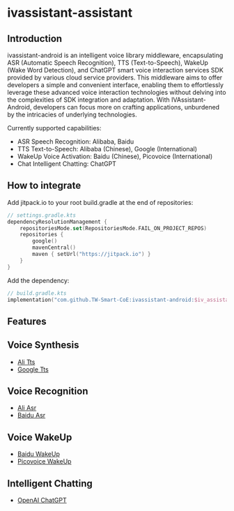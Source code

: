 # ivassistant-assistant

## Introduction

ivassistant-android is an intelligent voice library middleware, encapsulating ASR (Automatic Speech Recognition), TTS (Text-to-Speech), WakeUp (Wake Word Detection), and ChatGPT smart voice interaction services SDK provided by various cloud service providers. This middleware aims to offer developers a simple and convenient interface, enabling them to effortlessly leverage these advanced voice interaction technologies without delving into the complexities of SDK integration and adaptation. With IVAssistant-Android, developers can focus more on crafting applications, unburdened by the intricacies of underlying technologies.

Currently supported capabilities:
- ASR Speech Recognition: Alibaba, Baidu
- TTS Text-to-Speech: Alibaba (Chinese), Google (International)
- WakeUp Voice Activation: Baidu (Chinese), Picovoice (International)
- Chat Intelligent Chatting: ChatGPT

## How to integrate

Add jitpack.io to your root build.gradle at the end of repositories:

```kotlin
// settings.gradle.kts
dependencyResolutionManagement {
    repositoriesMode.set(RepositoriesMode.FAIL_ON_PROJECT_REPOS)
    repositories {
        google()
        mavenCentral()
        maven { setUrl("https://jitpack.io") }
    }
}
```

Add the dependency:

```kotlin
// build.gradle.kts
implementation("com.github.TW-Smart-CoE:ivassistant-android:$iv_assistant_version")
```

## Features

## Voice Synthesis
- [Ali Tts](AliTts.md)
- [Google Tts](GoogleTts.md)

## Voice Recognition
- [Ali Asr](AliAsr.md)
- [Baidu Asr](BaiduAsr.md)

## Voice WakeUp
- [Baidu WakeUp](BaiduWakeUp.md)
- [Picovoice WakeUp](PicovoiceWakeUp.md)

## Intelligent Chatting
- [OpenAI ChatGPT](ChatGPT.md)
